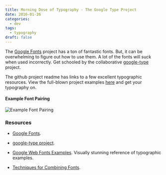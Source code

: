 ```yaml
---
title: Morning Dose of Typography - The Google Type Project
date: 2016-01-26
categories:
  - dev
tags:
  - typography
draft: false
---
```


The [Google Fonts](https://www.google.com/fonts) project has a ton of fantastic fonts. But, it can be overwhelming to
figure out how to use them. A lot of the fonts will suck when used incorrectly. Get schooled by the collaborative
[google-type](https://github.com/femmebot/google-type) project.


The github project readme has links to a few excellent typographic resources. View the full-blown project examples
[here](https://femmebot.github.io/google-type/) and get your typography on.

#### Example Font Pairing

![Example Font Pairing](/image/font-example.png)


### Resources


- [Google Fonts](https://www.google.com/fonts).


- [google-type project](https://github.com/femmebot/google-type).


- [Google Web Fonts Examples](https://femmebot.github.io/google-type/). Visually stunning reference of typographic examples.


- [Techniques for Combining Fonts](http://www.typography.com/techniques/).
